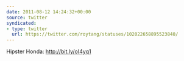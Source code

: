 ```yaml
---
date: 2011-08-12 14:24:32+00:00
source: twitter
syndicated:
- type: twitter
  url: https://twitter.com/roytang/statuses/102022658895523840/
---
```


Hipster Honda: http://bit.ly/oI4yq1